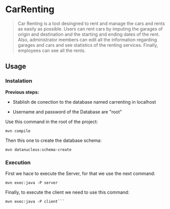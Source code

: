 # CarRenting
 
> Car Renting is a tool desingned to rent and manage the cars and rents as easily as possible. Users can rent cars by imputing the garages of origin and destination and the starting and ending dates of the rent. Also, administrator members can edit all the information regarding garages and cars and see statistics of the renting services. Finally, employees can see all the rents. 
 


## Usage


### Instalation


**Previous steps:**

* Stablish de conection to the database named carrenting in localhost

* Username and password of the Database are "root"

Use this command in the root of the project:

```
mvn compile
```


Then this one to create the database schema:

```
mvn datanucleus:schema-create
```

### Execution

First we hace to execute the Server, for that we use the next command:

```
mvn exec:java -P server
```

Finally, to execute the client we need to use this command:

```
mvn exec:java -P client```
